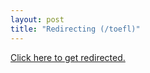 ```yaml
---
layout: post
title: "Redirecting (/toefl)"
---
```


<a href="toefl">Click here to get redirected.</a>

<script>
document.location.replace("/toefl")
</script>

